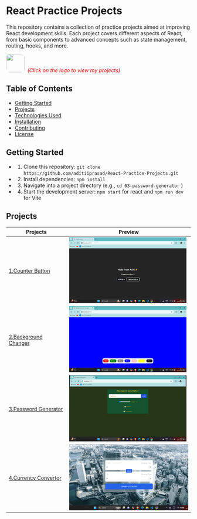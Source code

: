 # React Practice Projects

This repository contains a collection of practice projects aimed at improving React development skills. Each project covers different aspects of React, from basic components to advanced concepts such as state management, routing, hooks, and more.

 [<img src="https://cdn.iconscout.com/icon/free/png-256/free-react-logo-icon-download-in-svg-png-gif-file-formats--company-brand-world-logos-vol-4-pack-icons-282599.png?f=webp&w=256" width="50" height="50" style="border-radius: 10px;" target="_main">](https://aditiiprasad.github.io/React-Practice-Projects/) <span style="color:red">&nbsp;_(Click on the logo to view my projects)_</span>

## Table of Contents

- [Getting Started](#getting-started)
- [Projects](#projects)
- [Technologies Used](#technologies-used)
- [Installation](#installation)
- [Contributing](#contributing)
- [License](#license)

## Getting Started
- 1. Clone this repository:  `git clone https://github.com/aditiiprasad/React-Practice-Projects.git`
- 2. Install dependencies: `npm install`   
- 3. Navigate into a project directory (e.g., `cd 03-password-generator` )
- 4. Start the development server: `npm start` for react and `npm run dev` for Vite

## Projects

| Projects   | Preview     |
|-------------|-------------|
| <a href="01-Counter-Button/"> 1.Counter Button</a> |<img src="images/cb.png" height="180" /> |
| <a href="02-Background-Changer/">2.Background Changer</a> | <img src="images/bc.png" height="180" />|
| <a href="03-Password-Generator/">3.Password Generator</a> |  <img src="images/pg.png" height="180" />|
| <a href="04-currency-convertor">4.Currency Convertor</a> |  <img src="images/cc.png" height="180" />|



<!-- | Row 1 Col 1 | Row 1 Col 2 |

| Row 2 Col 1 | Row 2 Col 2 | -->
 